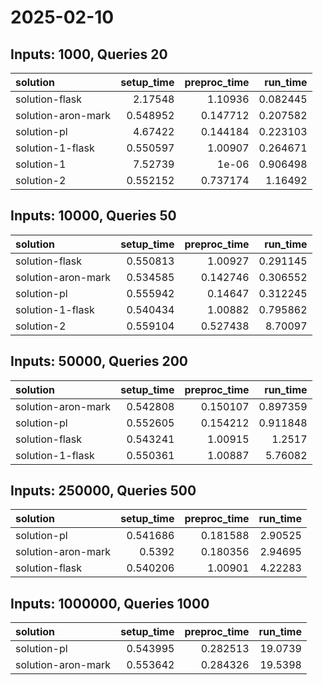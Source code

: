 # 2025-02-10

## Inputs: 1000, Queries 20

| solution           |   setup_time |   preproc_time |   run_time |
|:-------------------|-------------:|---------------:|-----------:|
| solution-flask     |     2.17548  |       1.10936  |   0.082445 |
| solution-aron-mark |     0.548952 |       0.147712 |   0.207582 |
| solution-pl        |     4.67422  |       0.144184 |   0.223103 |
| solution-1-flask   |     0.550597 |       1.00907  |   0.264671 |
| solution-1         |     7.52739  |       1e-06    |   0.906498 |
| solution-2         |     0.552152 |       0.737174 |   1.16492  |

## Inputs: 10000, Queries 50

| solution           |   setup_time |   preproc_time |   run_time |
|:-------------------|-------------:|---------------:|-----------:|
| solution-flask     |     0.550813 |       1.00927  |   0.291145 |
| solution-aron-mark |     0.534585 |       0.142746 |   0.306552 |
| solution-pl        |     0.555942 |       0.14647  |   0.312245 |
| solution-1-flask   |     0.540434 |       1.00882  |   0.795862 |
| solution-2         |     0.559104 |       0.527438 |   8.70097  |

## Inputs: 50000, Queries 200

| solution           |   setup_time |   preproc_time |   run_time |
|:-------------------|-------------:|---------------:|-----------:|
| solution-aron-mark |     0.542808 |       0.150107 |   0.897359 |
| solution-pl        |     0.552605 |       0.154212 |   0.911848 |
| solution-flask     |     0.543241 |       1.00915  |   1.2517   |
| solution-1-flask   |     0.550361 |       1.00887  |   5.76082  |

## Inputs: 250000, Queries 500

| solution           |   setup_time |   preproc_time |   run_time |
|:-------------------|-------------:|---------------:|-----------:|
| solution-pl        |     0.541686 |       0.181588 |    2.90525 |
| solution-aron-mark |     0.5392   |       0.180356 |    2.94695 |
| solution-flask     |     0.540206 |       1.00901  |    4.22283 |

## Inputs: 1000000, Queries 1000

| solution           |   setup_time |   preproc_time |   run_time |
|:-------------------|-------------:|---------------:|-----------:|
| solution-pl        |     0.543995 |       0.282513 |    19.0739 |
| solution-aron-mark |     0.553642 |       0.284326 |    19.5398 |